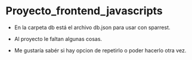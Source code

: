 # Proyecto_frontend_javascripts

- En la carpeta db está el archivo db.json para usar con sparrest.

- Al proyecto le faltan algunas cosas.

- Me gustaría sabér si hay opcion de repetirlo o poder hacerlo otra vez.